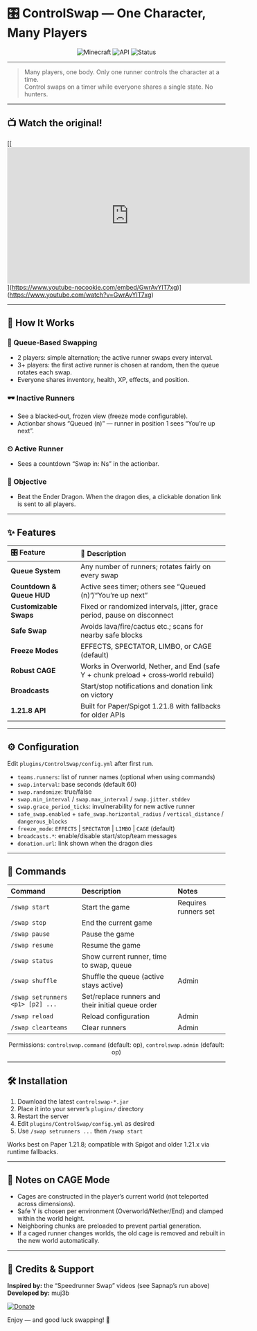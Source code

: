 # 🎛️ ControlSwap — One Character, Many Players

<div align="center">

![Minecraft](https://img.shields.io/badge/Minecraft-1.21.8%2B-brightgreen?style=for-the-badge&logo=minecraft)
![API](https://img.shields.io/badge/API-Paper%2FSpigot_1.21.8-blue?style=for-the-badge)
![Status](https://img.shields.io/badge/Mode-Runner_Only-9cf?style=for-the-badge)

</div>

---

> Many players, one body. Only one runner controls the character at a time.  
> Control swaps on a timer while everyone shares a single state. No hunters.

---

## 📺 Watch the original!

[[[<iframe width="560" height="315" src="https://www.youtube-nocookie.com/embed/GwrAvYlT7xg" title="YouTube video player" frameborder="0" allow="accelerometer; autoplay; clipboard-write; encrypted-media; gyroscope; picture-in-picture; web-share" allowfullscreen></iframe>](https://youtu.be/GwrAvYlT7xg)](https://www.youtube-nocookie.com/embed/GwrAvYlT7xg)](https://www.youtube.com/watch?v=GwrAvYlT7xg)

---

## 🚀 How It Works

### 🔄 Queue‑Based Swapping
- 2 players: simple alternation; the active runner swaps every interval.
- 3+ players: the first active runner is chosen at random, then the queue rotates each swap.
- Everyone shares inventory, health, XP, effects, and position.

### 🕶 Inactive Runners
- See a blacked‑out, frozen view (freeze mode configurable).
- Actionbar shows “Queued (n)” — runner in position 1 sees “You’re up next”.

### ⏲ Active Runner
- Sees a countdown “Swap in: Ns” in the actionbar.

### 🎯 Objective
- Beat the Ender Dragon. When the dragon dies, a clickable donation link is sent to all players.

---

## ✨ Features

<div align="center">

| 🎛️ Feature | 📝 Description |
|:---|:---|
| **Queue System** | Any number of runners; rotates fairly on every swap |
| **Countdown & Queue HUD** | Active sees timer; others see “Queued (n)”/“You’re up next” |
| **Customizable Swaps** | Fixed or randomized intervals, jitter, grace period, pause on disconnect |
| **Safe Swap** | Avoids lava/fire/cactus etc.; scans for nearby safe blocks |
| **Freeze Modes** | EFFECTS, SPECTATOR, LIMBO, or CAGE (default) |
| **Robust CAGE** | Works in Overworld, Nether, and End (safe Y + chunk preload + cross‑world rebuild) |
| **Broadcasts** | Start/stop notifications and donation link on victory |
| **1.21.8 API** | Built for Paper/Spigot 1.21.8 with fallbacks for older APIs |

</div>

---

## ⚙️ Configuration

Edit `plugins/ControlSwap/config.yml` after first run.

- `teams.runners`: list of runner names (optional when using commands)
- `swap.interval`: base seconds (default 60)
- `swap.randomize`: true/false
- `swap.min_interval` / `swap.max_interval` / `swap.jitter.stddev`
- `swap.grace_period_ticks`: invulnerability for new active runner
- `safe_swap.enabled` + `safe_swap.horizontal_radius` / `vertical_distance` / `dangerous_blocks`
- `freeze_mode`: `EFFECTS` | `SPECTATOR` | `LIMBO` | `CAGE` (default)
- `broadcasts.*`: enable/disable start/stop/team messages
- `donation.url`: link shown when the dragon dies

---

## 📝 Commands

<div align="center">

| Command | Description | Notes |
|:--|:--|:--|
| `/swap start` | Start the game | Requires runners set |
| `/swap stop` | End the current game |  |
| `/swap pause` | Pause the game |  |
| `/swap resume` | Resume the game |  |
| `/swap status` | Show current runner, time to swap, queue |  |
| `/swap shuffle` | Shuffle the queue (active stays active) | Admin |
| `/swap setrunners <p1> [p2] ...` | Set/replace runners and their initial queue order |  |
| `/swap reload` | Reload configuration | Admin |
| `/swap clearteams` | Clear runners | Admin |

Permissions: `controlswap.command` (default: op), `controlswap.admin` (default: op)

</div>

---

## 🛠 Installation

1) Download the latest `controlswap-*.jar`  
2) Place it into your server’s `plugins/` directory  
3) Restart the server  
4) Edit `plugins/ControlSwap/config.yml` as desired  
5) Use `/swap setrunners ...` then `/swap start`

Works best on Paper 1.21.8; compatible with Spigot and older 1.21.x via runtime fallbacks.

---

## 🧱 Notes on CAGE Mode

- Cages are constructed in the player’s current world (not teleported across dimensions).
- Safe Y is chosen per environment (Overworld/Nether/End) and clamped within the world height.
- Neighboring chunks are preloaded to prevent partial generation.
- If a caged runner changes worlds, the old cage is removed and rebuilt in the new world automatically.

---

## 🙌 Credits & Support

**Inspired by:** the “Speedrunner Swap” videos (see Sapnap’s run above)  
**Developed by:** muj3b

[![Donate](https://img.shields.io/badge/💖_Donate-Support_Development-ff69b4?style=for-the-badge)](https://donate.stripe.com/8x29AT0H58K03judnR0Ba01)

Enjoy — and good luck swapping! 🚀

